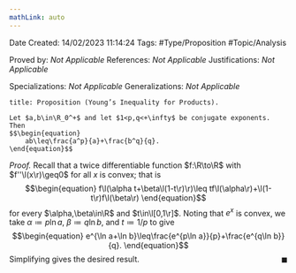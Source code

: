```yaml
---
mathLink: auto
---
```


<div class="topSpace"></div>

Date Created: 14/02/2023 11:14:24
Tags: #Type/Proposition #Topic/Analysis

Proved by: <i>Not Applicable</i>
References: <i>Not Applicable</i>
Justifications: <i>Not Applicable</i>

Specializations: <i>Not Applicable</i>
Generalizations: <i>Not Applicable</i>

``` ad-Proposition
title: Proposition (Young’s Inequality for Products).

Let $a,b\in\R_0^+$ and let $1<p,q<+\infty$ be conjugate exponents. Then
$$\begin{equation}
    ab\leq\frac{a^p}{a}+\frac{b^q}{q}.
\end{equation}$$

```

<i>Proof.</i> Recall that a twice differentiable function $f:\R\to\R$ with $f''\l(x\r)\geq0$ for all $x$ is convex; that is
$$\begin{equation}
    f\l(\alpha t+\beta\l(1-t\r)\r)\leq tf\l(\alpha\r)+\l(1-t\r)f\l(\beta\r)
\end{equation}$$
for every $\alpha,\beta\in\R$ and $t\in\l[0,1\r]$. Noting that $e^x$ is convex, we take $\alpha\coloneqq p\ln a$, $\beta\coloneqq q\ln b$, and $t\coloneqq 1/p$ to give
$$\begin{equation}
    e^{\ln a+\ln b}\leq\frac{e^{p\ln a}}{p}+\frac{e^{q\ln b}}{q}.
\end{equation}$$
Simplifying gives the desired result.<span style="float:right;">$\blacksquare$</span>
